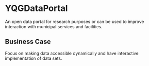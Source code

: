 # YQGDataPortal
An open data portal for research purposes or can be used to improve interaction with municipal services and facilities.

## Business Case
Focus on making data accessible dynamically and have interactive implementation of data sets.
